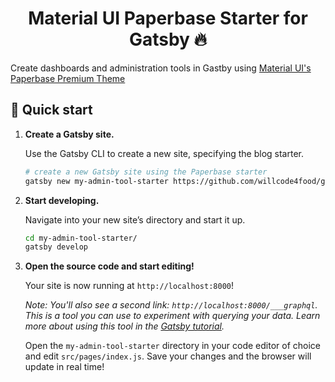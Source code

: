 <h1 align="center">
    Material UI Paperbase Starter for Gatsby 🔥
</h1>

Create dashboards and administration tools in Gastby using [Material UI's](https://material-ui.com/) [Paperbase Premium Theme](https://github.com/mui-org/material-ui/tree/master/docs/src/pages/premium-themes/paperbase)

## 🚀 Quick start

1.  **Create a Gatsby site.**

    Use the Gatsby CLI to create a new site, specifying the blog starter.

    ```sh
    # create a new Gatsby site using the Paperbase starter
    gatsby new my-admin-tool-starter https://github.com/willcode4food/gatsby-starter-paperbase
    ```

1.  **Start developing.**

    Navigate into your new site’s directory and start it up.

    ```sh
    cd my-admin-tool-starter/
    gatsby develop
    ```

1.  **Open the source code and start editing!**

    Your site is now running at `http://localhost:8000`!

    _Note: You'll also see a second link: _`http://localhost:8000/___graphql`_. This is a tool you can use to experiment with querying your data. Learn more about using this tool in the [Gatsby tutorial](https://www.gatsbyjs.org/tutorial/part-five/#introducing-graphiql)._

    Open the `my-admin-tool-starter` directory in your code editor of choice and edit `src/pages/index.js`. Save your changes and the browser will update in real time!

